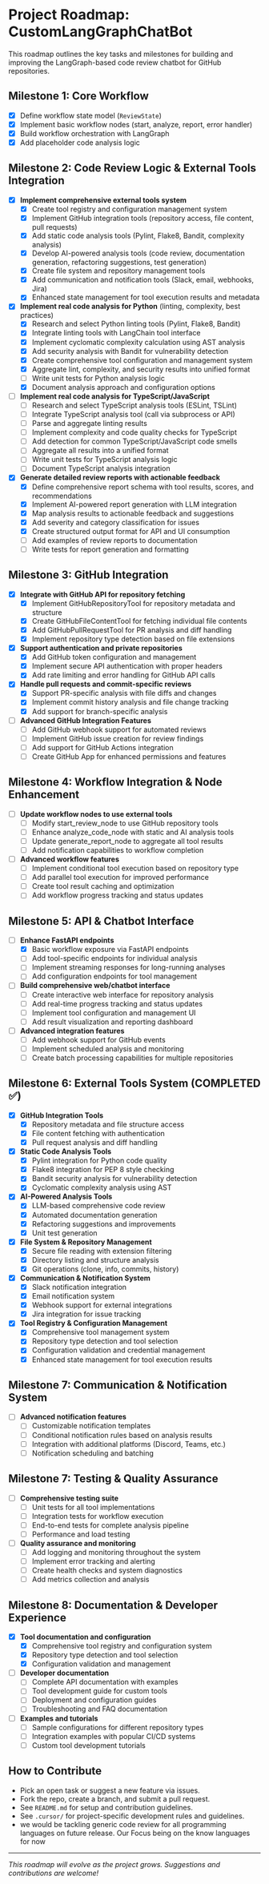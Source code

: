# Project Roadmap: CustomLangGraphChatBot

This roadmap outlines the key tasks and milestones for building and improving the LangGraph-based code review chatbot for GitHub repositories.

## Milestone 1: Core Workflow
- [x] Define workflow state model (`ReviewState`)
- [x] Implement basic workflow nodes (start, analyze, report, error handler)
- [x] Build workflow orchestration with LangGraph
- [x] Add placeholder code analysis logic

## Milestone 2: Code Review Logic & External Tools Integration
- [x] **Implement comprehensive external tools system**
    - [x] Create tool registry and configuration management system
    - [x] Implement GitHub integration tools (repository access, file content, pull requests)
    - [x] Add static code analysis tools (Pylint, Flake8, Bandit, complexity analysis)
    - [x] Develop AI-powered analysis tools (code review, documentation generation, refactoring suggestions, test generation)
    - [x] Create file system and repository management tools
    - [x] Add communication and notification tools (Slack, email, webhooks, Jira)
    - [x] Enhanced state management for tool execution results and metadata
- [x] **Implement real code analysis for Python** (linting, complexity, best practices)
    - [x] Research and select Python linting tools (Pylint, Flake8, Bandit)
    - [x] Integrate linting tools with LangChain tool interface
    - [x] Implement cyclomatic complexity calculation using AST analysis
    - [x] Add security analysis with Bandit for vulnerability detection
    - [x] Create comprehensive tool configuration and management system
    - [x] Aggregate lint, complexity, and security results into unified format
    - [ ] Write unit tests for Python analysis logic
    - [x] Document analysis approach and configuration options
- [ ] **Implement real code analysis for TypeScript/JavaScript**
    - [ ] Research and select TypeScript analysis tools (ESLint, TSLint)
    - [ ] Integrate TypeScript analysis tool (call via subprocess or API)
    - [ ] Parse and aggregate linting results
    - [ ] Implement complexity and code quality checks for TypeScript
    - [ ] Add detection for common TypeScript/JavaScript code smells
    - [ ] Aggregate all results into a unified format
    - [ ] Write unit tests for TypeScript analysis logic
    - [ ] Document TypeScript analysis integration
- [x] **Generate detailed review reports with actionable feedback**
    - [x] Define comprehensive report schema with tool results, scores, and recommendations
    - [x] Implement AI-powered report generation with LLM integration
    - [x] Map analysis results to actionable feedback and suggestions
    - [x] Add severity and category classification for issues
    - [x] Create structured output format for API and UI consumption
    - [ ] Add examples of review reports to documentation
    - [ ] Write tests for report generation and formatting

## Milestone 3: GitHub Integration
- [x] **Integrate with GitHub API for repository fetching**
    - [x] Implement GitHubRepositoryTool for repository metadata and structure
    - [x] Create GitHubFileContentTool for fetching individual file contents
    - [x] Add GitHubPullRequestTool for PR analysis and diff handling
    - [x] Implement repository type detection based on file extensions
- [x] **Support authentication and private repositories**
    - [x] Add GitHub token configuration and management
    - [x] Implement secure API authentication with proper headers
    - [x] Add rate limiting and error handling for GitHub API calls
- [x] **Handle pull requests and commit-specific reviews**
    - [x] Support PR-specific analysis with file diffs and changes
    - [x] Implement commit history analysis and file change tracking
    - [x] Add support for branch-specific analysis
- [ ] **Advanced GitHub Integration Features**
    - [ ] Add GitHub webhook support for automated reviews
    - [ ] Implement GitHub issue creation for review findings
    - [ ] Add support for GitHub Actions integration
    - [ ] Create GitHub App for enhanced permissions and features

## Milestone 4: Workflow Integration & Node Enhancement
- [ ] **Update workflow nodes to use external tools**
    - [ ] Modify start_review_node to use GitHub repository tools
    - [ ] Enhance analyze_code_node with static and AI analysis tools
    - [ ] Update generate_report_node to aggregate all tool results
    - [ ] Add notification capabilities to workflow completion
- [ ] **Advanced workflow features**
    - [ ] Implement conditional tool execution based on repository type
    - [ ] Add parallel tool execution for improved performance
    - [ ] Create tool result caching and optimization
    - [ ] Add workflow progress tracking and status updates

## Milestone 5: API & Chatbot Interface
- [ ] **Enhance FastAPI endpoints**
    - [x] Basic workflow exposure via FastAPI endpoints
    - [ ] Add tool-specific endpoints for individual analysis
    - [ ] Implement streaming responses for long-running analyses
    - [ ] Add configuration endpoints for tool management
- [ ] **Build comprehensive web/chatbot interface**
    - [ ] Create interactive web interface for repository analysis
    - [ ] Add real-time progress tracking and status updates
    - [ ] Implement tool configuration and management UI
    - [ ] Add result visualization and reporting dashboard
- [ ] **Advanced integration features**
    - [ ] Add webhook support for GitHub events
    - [ ] Implement scheduled analysis and monitoring
    - [ ] Create batch processing capabilities for multiple repositories

## Milestone 6: External Tools System (COMPLETED ✅)
- [x] **GitHub Integration Tools**
    - [x] Repository metadata and file structure access
    - [x] File content fetching with authentication
    - [x] Pull request analysis and diff handling
- [x] **Static Code Analysis Tools**
    - [x] Pylint integration for Python code quality
    - [x] Flake8 integration for PEP 8 style checking
    - [x] Bandit security analysis for vulnerability detection
    - [x] Cyclomatic complexity analysis using AST
- [x] **AI-Powered Analysis Tools**
    - [x] LLM-based comprehensive code review
    - [x] Automated documentation generation
    - [x] Refactoring suggestions and improvements
    - [x] Unit test generation
- [x] **File System & Repository Management**
    - [x] Secure file reading with extension filtering
    - [x] Directory listing and structure analysis
    - [x] Git operations (clone, info, commits, history)
- [x] **Communication & Notification System**
    - [x] Slack notification integration
    - [x] Email notification system
    - [x] Webhook support for external integrations
    - [x] Jira integration for issue tracking
- [x] **Tool Registry & Configuration Management**
    - [x] Comprehensive tool management system
    - [x] Repository type detection and tool selection
    - [x] Configuration validation and credential management
    - [x] Enhanced state management for tool execution results

## Milestone 7: Communication & Notification System
- [ ] **Advanced notification features**
    - [ ] Customizable notification templates
    - [ ] Conditional notification rules based on analysis results
    - [ ] Integration with additional platforms (Discord, Teams, etc.)
    - [ ] Notification scheduling and batching

## Milestone 7: Testing & Quality Assurance
- [ ] **Comprehensive testing suite**
    - [ ] Unit tests for all tool implementations
    - [ ] Integration tests for workflow execution
    - [ ] End-to-end tests for complete analysis pipeline
    - [ ] Performance and load testing
- [ ] **Quality assurance and monitoring**
    - [ ] Add logging and monitoring throughout the system
    - [ ] Implement error tracking and alerting
    - [ ] Create health checks and system diagnostics
    - [ ] Add metrics collection and analysis

## Milestone 8: Documentation & Developer Experience
- [x] **Tool documentation and configuration**
    - [x] Comprehensive tool registry and configuration system
    - [x] Repository type detection and tool selection
    - [x] Configuration validation and management
- [ ] **Developer documentation**
    - [ ] Complete API documentation with examples
    - [ ] Tool development guide for custom tools
    - [ ] Deployment and configuration guides
    - [ ] Troubleshooting and FAQ documentation
- [ ] **Examples and tutorials**
    - [ ] Sample configurations for different repository types
    - [ ] Integration examples with popular CI/CD systems
    - [ ] Custom tool development tutorials

## How to Contribute
- Pick an open task or suggest a new feature via issues.
- Fork the repo, create a branch, and submit a pull request.
- See `README.md` for setup and contribution guidelines.
- See `.cursor/` for project-specific development rules and guidelines.
- we would be tackling generic code review for all programming languages on future release. Our Focus being on the know languages for now 

---

*This roadmap will evolve as the project grows. Suggestions and contributions are welcome!* 